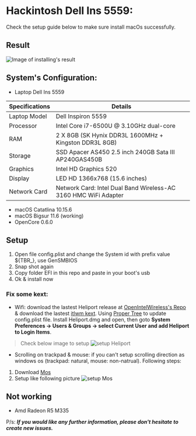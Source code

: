# Hackintosh Dell Ins 5559:
Check the setup guide below to make sure install macOs successfully.
## Result
![Image of installing's result](https://i.imgur.com/cEBdsWi.png)

## System's Configuration:
* Laptop Dell Ins 5559

| Specifications | Details                                                         |
| -------------- | --------------------------------------------------------------- |
| Laptop Model   | Dell Inspiron 5559                                              |
| Processor      | Intel Core i7-6500U @ 3.10GHz dual-core                         |
| RAM            | 2 X 8GB (SK Hynix DDR3L 1600MHz + Kingston DDR3L 8GB)                                 |
| Storage        | SSD Apacer AS450 2.5 inch 240GB Sata III AP240GAS450B                       |
| Graphics       | Intel HD Graphics 520                                           |
| Display        | LED HD 1366x768 (15.6 inches)                          |
| Network Card   | Network Card: Intel Dual Band Wireless-AC 3160 HMC WiFi Adapter |

* macOS Catatlina 10.15.6
* macOS Bigsur 11.6 (working)
* OpenCore 0.6.0

## Setup
1. Open file config.plist and change the System id with prefix value ${TBR_}, use GenSMBIOS
2. Snap shot again
2. Copy folder EFI in this repo and paste in your boot's usb
3. Ok & install now

### Fix some kext:
* Wifi: download the lastest Heliport release at [OpenIntelWireless's Repo][OpenIntelWireless's Repo] & download the lastest [itlwm kext][itlwm]. Using [Proper Tree] to update config.plist file. Install Heliport.dmg and open, then goto **System Preferences -> Users & Groups -> select Current User and add Heliport to Login Items**.
> Check below image to setup
![setup Heliport](https://i.imgur.com/cqNczip.png)

* Scrolling on trackpad & mouse: if you can't setup scrolling direction as windows os (trackpad: natural, mouse: non-natrual). 
Following steps: 
1. Download [Mos][Mos]
2. Setup like following picture
![setup Mos](https://i.imgur.com/XXWptNw.png)

## Not working
* Amd Radeon R5 M335

P/s: ***If you would like any further information, please don't hesitate to create new issues.***

<!-- Markdown link & img dfn's -->
[guideline]: https://dortania.github.io/OpenCore-Install-Guide/
[OpenIntelWireless's Repo]: https://github.com/OpenIntelWireless/HeliPort/releases
[Mos]: https://mos.caldis.me
[itlwm]: https://github.com/OpenIntelWireless/itlwm/releases
[Proper Tree]: https://github.com/corpnewt/ProperTree
